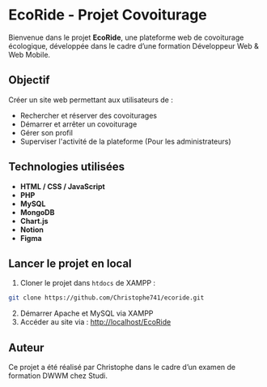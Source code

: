 # EcoRide - Projet Covoiturage

Bienvenue dans le projet **EcoRide**, une plateforme web de covoiturage écologique, développée dans le cadre d’une formation Développeur Web & Web Mobile.

## Objectif

Créer un site web permettant aux utilisateurs de :

- Rechercher et réserver des covoiturages
- Démarrer et arrêter un covoiturage
- Gérer son profil
- Superviser l'activité de la plateforme (Pour les administrateurs)

## Technologies utilisées

- **HTML / CSS / JavaScript**
- **PHP**
- **MySQL**
- **MongoDB**
- **Chart.js**
- **Notion**
- **Figma**

## Lancer le projet en local

1. Cloner le projet dans `htdocs` de XAMPP :

```sh
git clone https://github.com/Christophe741/ecoride.git
```

2. Démarrer Apache et MySQL via XAMPP
3. Accéder au site via : [http://localhost/EcoRide](http://localhost/EcoRide)

## Auteur

Ce projet a été réalisé par Christophe dans le cadre d’un examen de formation DWWM chez Studi.
